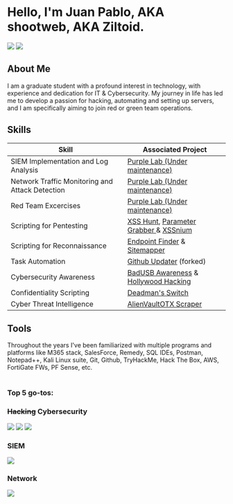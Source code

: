 # Hello, I'm Juan Pablo, AKA shootweb, AKA Ziltoid.
<a href="https://www.linkedin.com/in/jpcastillozunino/"><img src="https://img.shields.io/badge/-LinkedIn-0072b1?&style=for-the-badge&logo=linkedin&logoColor=white" /></a>
<a href="https://tryhackme.com/r/p/shootweb"><img src="https://img.shields.io/badge/TryHackMe-212C42?style=for-the-badge&logo=TryHackMe&logoColor=white"/></a>



## About Me
I am a graduate student with a profound interest in technology, with experience and dedication for IT & Cybersecurity.
My journey in life has led me to develop a passion for hacking, automating and setting up servers, and I am specifically aiming to join red or green team operations.

## Skills

| Skill                                         | Associated Project         |
|-----------------------------------------------|----------------------------|
| SIEM Implementation and Log Analysis          | <a href="https://github.com/users/shootweb/projects/1/views/1">Purple Lab (Under maintenance)</a>|
| Network Traffic Monitoring and Attack Detection | <a href="https://github.com/users/shootweb/projects/1/views/1">Purple Lab (Under maintenance)</a>|
| Red Team Excercises      | <a href="https://github.com/users/shootweb/projects/1/views/1">Purple Lab (Under maintenance)</a>|
| Scripting for Pentesting         |<a href="https://github.com/shootweb/XSS_Hunt">XSS Hunt</a>, <a href="https://github.com/shootweb/Parameter-grabber">Parameter Grabber </a> & <a href="https://github.com/shootweb/XSSnium">XSSnium</a>|
| Scripting for Reconnaissance | <a href="https://github.com/shootweb/Endpoint_Finder">Endpoint Finder</a> & <a href="https://github.com/shootweb/Sitemapper">Sitemapper </a>|
| Task Automation  | <a href="https://github.com/shootweb/fancy_job">Github Updater</a> (forked)|
| Cybersecurity Awareness | <a href="https://github.com/shootweb/badusb-awareness">BadUSB Awareness</a> & <a href="https://github.com/shootweb/Hollywood-Hacking">Hollywood Hacking</a>
| Confidentiality Scripting | <a href="https://github.com/shootweb/Deadmans_Switch">Deadman's Switch</a>
| Cyber Threat Intelligence | <a href="https://github.com/shootweb/AlienVaultOTX-Scraper">AlienVaultOTX Scraper</a>

## Tools
Throughout the years I've been familiarized with multiple programs and platforms like M365 stack, SalesForce, Remedy, SQL IDEs, Postman, Notepad++, Kali Linux suite, Git, Github, TryHackMe, Hack The Box, AWS, FortiGate FWs, PF Sense, etc.
<br>
<br>

### Top 5 go-tos:

### ~~Hacking~~ Cybersecurity
<div>
    <img src="https://img.shields.io/badge/burpsuite-FF6633?style=for-the-badge&logo=burpsuite&logoColor=white" />
    <img src="https://img.shields.io/badge/-Wireshark-1679A7?&style=for-the-badge&logo=Wireshark&logoColor=white" />
    <img src="https://img.shields.io/badge/metasploit-2596CD?style=for-the-badge&logo=metasploit&logoColor=white" />

</div>

### SIEM
<div>
    <img src="https://img.shields.io/badge/-Elastic-005571?&style=for-the-badge&logo=Elastic&logoColor=white" />
</div>

### Network
<div>
    <img src="https://img.shields.io/badge/CISCO-1BA0D7?style=for-the-badge&logo=cisco&logoColor=white" />
</div>


